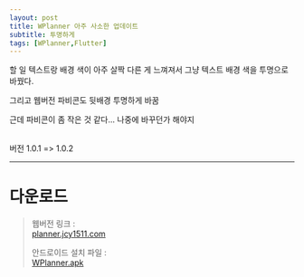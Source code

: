 ```yaml
---
layout: post
title: WPlanner 아주 사소한 업데이트
subtitle: 투명하게
tags: [WPlanner,Flutter]
---
```


할 일 텍스트랑 배경 색이 아주 살짝 다른 게 느껴져서 그냥 텍스트 배경 색을 투명으로 바꿨다.  

그리고 웹버전 파비콘도 뒷배경 투명하게 바꿈  

근데 파비콘이 좀 작은 것 같다... 나중에 바꾸던가 해야지  

<br/>
버전 1.0.1 => 1.0.2

* * *
# 다운로드  

> 웹버전 링크 :  
> [planner.jcy1511.com](https://planner.jcy1511.com)
>
> 안드로이드 설치 파일 :  
> [WPlanner.apk](https://drive.google.com/file/d/1NUYf-78-nna7pP4Wff-fksBsiK4p2Rtr/view?usp=sharing)  

<br/>